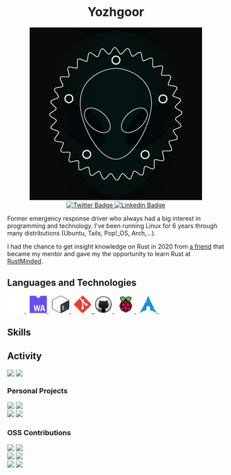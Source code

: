 <h1 align="center">Yozhgoor</h1>

<div align="center">
  <img
    src="img/logo.png"
    alt="yozhgoor's logo"
  />
</div>

<div id="badges" align="center">
  <a href="https://twitter.com/yozhgoor">
    <img
      src="https://img.shields.io/badge/Twitter-blue?style=for-the-badge&logo=twitter&logoColor=white"
      alt="Twitter Badge"
    />
  </a>
  <a href="https://www.linkedin.com/in/yohan-boogaert-1a71a7230">
    <img
      src="https://img.shields.io/badge/LinkedIn-blue?style=for-the-badge&logo=linkedin&logoColor=white"
      alt="Linkedin Badge"
    />
  </a>
</div>

Former emergency response driver who always had a big interest in programming and technology. 
I've been running Linux for 6 years through many distributions (Ubuntu, Tails, Pop!\_OS, Arch,...).

I had the chance to get insight knowledge on Rust in 2020 from [a friend](https://github.com/cecton) that became 
my mentor and gave my the opportunity to learn Rust at [RustMinded]().

## Languages and Technologies

<div>
  <a href="https://www.rust-lang.org/">
    <img
        src="img/rust.svg"
        title="Rust"
        width="40"
        height="40"
    />
  </a>&nbsp;
  <a href="https://webassembly.org/">
    <img
      src="img/web-assembly.svg"
      title="WebAssembly"
      width="40"
      height="40"
    />
  </a>&nbsp;
  <a href="https://www.gnu.org/software/bash/">
    <img
      src="img/bash.svg"
      title="Bash"
      width="40"
      height="40"
    />
  </a>&nbsp;
  <a href="https://git-scm.com/">
    <img
      src="img/git.svg"
      title="Git"
      width="40"
      height="40"
    />&nbsp;
  <a href="https://github.com/">
    <img
      src="img/github.svg"
      title="GitHub"
      width="40"
      height="40"
    />
  </a>&nbsp;
  <a href="https://www.raspberrypi.org/">
    <img
      src="img/raspberry-pi.svg"
      title="Raspberry Pi"
      width="40"
      height="40"
    />
  </a>&nbsp;

  <a href="https://archlinux.org/">
    <img
      src="img/arch-linux.svg"
      title="Arch Linux"
      width="40"
      height="40"
    />
  </a>&nbsp;
</div>

## Skills



## Activity

<div>
  <img
    align="center"
    src="https://github-readme-stats.vercel.app/api/top-langs/?username=yozhgoor&hide=css,html&theme=codeSTACKr&title_color=57a5fd"
  >
  <img
    align="center"
    src="https://github-readme-stats.vercel.app/api?username=yozhgoor&count_private=true&show_icons=true&include_all_commits=true&hide_rank=true&hide_title=true&hide=issues&theme=codeSTACKr&icon_color=6a727b"
  >
</div>
  
### Personal Projects
  
<div>
  <img
    src="https://github-readme-stats.vercel.app/api/pin/?username=yozhgoor&repo=cargo-temp&theme=codeSTACKr&title_color=57a5fd&icon_color=6a727b"
  >
  <img
    src="https://github-readme-stats.vercel.app/api/pin/?username=yozhgoor&repo=CreateProcessW&theme=codeSTACKr&title_color=57a5fd&icon_color=6a727b"
  >
</div>

<div>
  <img
    src="https://github-readme-stats.vercel.app/api/pin/?username=yozhgoor&repo=yewprint-playground&theme=codeSTACKr&title_color=57a5fd&icon_color=6a727b"   
  />
  <img
    src="https://github-readme-stats.vercel.app/api/pin/?username=yozhgoor&repo=tui-do&theme=codeSTACKr&title_color=57a5fd&icon_color=6a727b"
  />
</div>

### OSS Contributions
  
<div>
  <img
    src="https://github-readme-stats.vercel.app/api/pin/?username=rustminded&repo=xtask-wasm&theme=codeSTACKr&title_color=57a5fd&icon_color=6a727b"   
  />
  <img
    src="https://github-readme-stats.vercel.app/api/pin/?username=rustminded&repo=xtask-watch&theme=codeSTACKr&title_color=57a5fd&icon_color=6a727b"
  />
</div>

<div>
  <img
    src="https://github-readme-stats.vercel.app/api/pin/?username=yewprint&repo=yewprint&theme=codeSTACKr&title_color=57a5fd&icon_color=6a727b"
  />
  <img
    src="https://github-readme-stats.vercel.app/api/pin/?username=iomentum&repo=cargo-breaking&theme=codeSTACKr&title_color=57a5fd&icon_color=6a727b"   
  />
</div>
  
<div>
  <img
    src="https://github-readme-stats.vercel.app/api/pin/?username=IMI-eRnD-Be&repo=wasm-run&theme=codeSTACKr&title_color=57a5fd&icon_color=6a727b"   
  />
  <img
    src="https://github-readme-stats.vercel.app/api/pin/?username=BigBoySystems&repo=third-i-frontend&theme=codeSTACKr&title_color=57a5fd&icon_color=6a727b"   
  />
</div>
